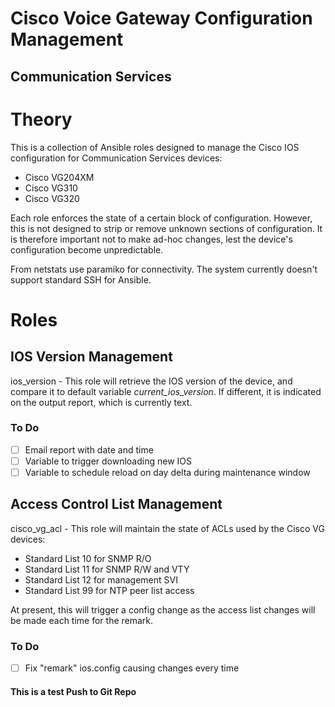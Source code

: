# Cisco Voice Gateway Configuration Management
## Communication Services


# Theory

This is a collection of Ansible roles designed to manage the Cisco IOS configuration for Communication Services devices:

* Cisco VG204XM
* Cisco VG310
* Cisco VG320

Each role enforces the state of a certain block of configuration. 
However, this is not designed to strip or remove unknown sections of configuration.
It is therefore important not to make ad-hoc changes, lest the device's configuration become unpredictable.

From netstats use paramiko for connectivity. The system currently doesn't support standard SSH for Ansible.

# Roles

## IOS Version Management

ios_version - This role will retrieve the IOS version of the device, and compare it to default variable _current_ios_version_. If different, it is indicated on the output report, which is currently text.

### To Do

- [ ] Email report with date and time
- [ ] Variable to trigger downloading new IOS
- [ ] Variable to schedule reload on day delta during maintenance window

## Access Control List Management

cisco_vg_acl - This role will maintain the state of ACLs used by the Cisco VG devices:

- Standard List 10 for SNMP R/O
- Standard List 11 for SNMP R/W and VTY
- Standard List 12 for management SVI
- Standard List 99 for NTP peer list access

At present, this will trigger a config change as the access list changes will be made each time for the remark.

### To Do

- [ ] Fix "remark" ios.config causing changes every time


#### This is a test Push to Git Repo
